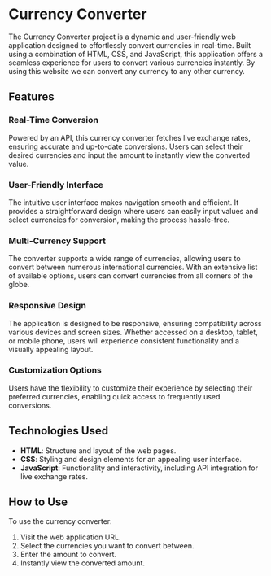 # Currency Converter

The Currency Converter project is a dynamic and user-friendly web application designed to effortlessly convert currencies in real-time. Built using a combination of HTML, CSS, and JavaScript, this application offers a seamless experience for users to convert various currencies instantly. By using this website we can convert any currency to any other currency.

## Features

### Real-Time Conversion
Powered by an API, this currency converter fetches live exchange rates, ensuring accurate and up-to-date conversions. Users can select their desired currencies and input the amount to instantly view the converted value.

### User-Friendly Interface
The intuitive user interface makes navigation smooth and efficient. It provides a straightforward design where users can easily input values and select currencies for conversion, making the process hassle-free.

### Multi-Currency Support
The converter supports a wide range of currencies, allowing users to convert between numerous international currencies. With an extensive list of available options, users can convert currencies from all corners of the globe.

### Responsive Design
The application is designed to be responsive, ensuring compatibility across various devices and screen sizes. Whether accessed on a desktop, tablet, or mobile phone, users will experience consistent functionality and a visually appealing layout.

### Customization Options
Users have the flexibility to customize their experience by selecting their preferred currencies, enabling quick access to frequently used conversions.

## Technologies Used
- **HTML**: Structure and layout of the web pages.
- **CSS**: Styling and design elements for an appealing user interface.
- **JavaScript**: Functionality and interactivity, including API integration for live exchange rates.

## How to Use
To use the currency converter:
1. Visit the web application URL.
2. Select the currencies you want to convert between.
3. Enter the amount to convert.
4. Instantly view the converted amount.

